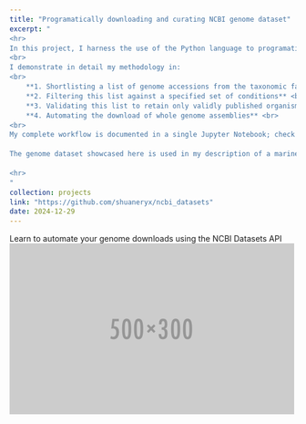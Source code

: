 ```yaml
---
title: "Programatically downloading and curating NCBI genome dataset"
excerpt: "
<hr>
In this project, I harness the use of the Python language to programatically download whole genome assemblies from NCBI genome database.
<br>
I demonstrate in detail my methodology in:
<br>
    **1. Shortlisting a list of genome accessions from the taxonomic family of interest** <br>
    **2. Filtering this list against a specified set of conditions** <br>
    **3. Validating this list to retain only validly published organisms** <br>
    **4. Automating the download of whole genome assemblies** <br>
<br>
My complete workflow is documented in a single Jupyter Notebook; check it out <a href='https://github.com/shuaneryx/ncbi_datasets/blob/main/ncbi_datasets.ipynb' target='_blank'>here</a>!

The genome dataset showcased here is used in my description of a marine bacteria (**TLL-SE01**) from a novel genus, <a href='https://lpsn.dsmz.de/genus/parasalinivibrio' target='_blank'><i>Parasalinivibrio</i></a>, which I isolated from the intestinal contents of a farmed Asian Seabass (*Lates calcarifer*). I used this dataset in my downstream phylogenetic and taxonogenomic analysis of **TLL-SE01** together with all valid species from the family *Vibrionaceae*. 

<hr>
"
collection: projects
link: "https://github.com/shuaneryx/ncbi_datasets"
date: 2024-12-29
---
```


Learn to automate your genome downloads using the NCBI Datasets API <br/><img src='/images/500x300.png'>
